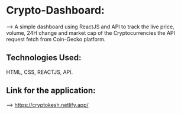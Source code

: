 # Crypto-Dashboard:
--> A simple dashboard using ReactJS and API to track the live price, volume, 24H change and market cap of the Cryptocurrencies the API request fetch from Coin-Gecko platform.

## Technologies Used:
HTML, CSS, REACTJS, API.

## Link for the application:
--> https://cryptokesh.netlify.app/
